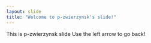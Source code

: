 ```yaml
---
layout: slide
title: "Welcome to p-zwierzynsk's slide!"
---
```

This is p-zwierzynsk slide
Use the left arrow to go back!
